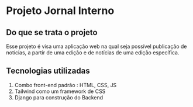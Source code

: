 # Projeto Jornal Interno
## Do que se trata o projeto
Esse projeto é visa uma aplicação web na qual seja possível publicação de notícias, a partir de uma edição e de notícias de uma edição específica.

## Tecnologias utilizadas
1. Combo front-end padrão : HTML, CSS, JS
1. Tailwind como um framework de CSS
1. Django para construção do Backend
